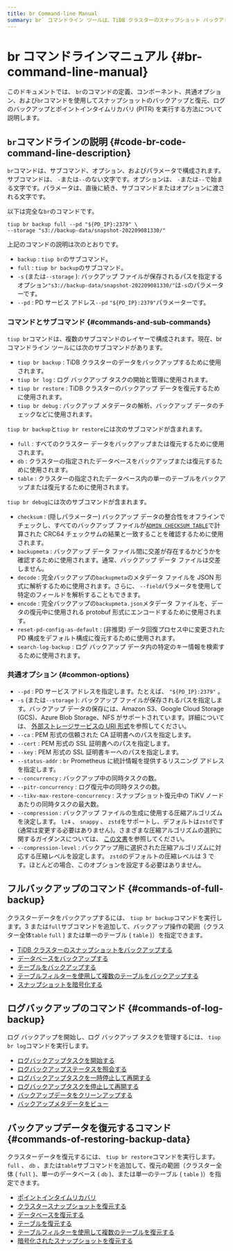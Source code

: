 ```yaml
---
title: br Command-line Manual
summary: br` コマンドライン ツールは、TiDB クラスターのスナップショット バックアップ、ログ バックアップ、およびポイントインタイム リカバリ (PITR) に使用されます。サブコマンド、オプション、およびパラメーターで構成され、PD サービス アドレスの `--pd` やstorageパスの `-s` などの共通オプションがあります。サブコマンドには、それぞれ特定の機能を持つ `tiup br backup`、`tiup br log`、および `tiup br restore` が含まれます。バックアップ コマンドには `full`、`db`、および `table` オプションが含まれ、ログ バックアップ コマンドと復元コマンドには、バックアップ操作を管理するためのさまざまなタスクがあります。
---
```


# br コマンドラインマニュアル {#br-command-line-manual}

このドキュメントでは、 `br`のコマンドの定義、コンポーネント、共通オプション、および`br`コマンドを使用してスナップショットのバックアップと復元、ログのバックアップとポイントインタイムリカバリ (PITR) を実行する方法について説明します。

## <code>br</code>コマンドラインの説明 {#code-br-code-command-line-description}

`br`コマンドは、サブコマンド、オプション、およびパラメータで構成されます。サブコマンドは、 `-`または`--`のない文字です。オプションは、 `-`または`--`で始まる文字です。パラメータは、直後に続き、サブコマンドまたはオプションに渡される文字です。

以下は完全な`br`のコマンドです。

```shell
tiup br backup full --pd "${PD_IP}:2379" \
--storage "s3://backup-data/snapshot-202209081330/"
```

上記のコマンドの説明は次のとおりです。

-   `backup` : `tiup br`のサブコマンド。
-   `full` : `tiup br backup`のサブコマンド。
-   `-s` (または`--storage` ): バックアップ ファイルが保存されるパスを指定するオプション`"s3://backup-data/snapshot-202209081330/"`は`-s`のパラメーターです。
-   `--pd` : PD サービス アドレス`--pd` `"${PD_IP}:2379"`パラメーターです。

### コマンドとサブコマンド {#commands-and-sub-commands}

`tiup br`コマンドは、複数のサブコマンドのレイヤーで構成されます。現在、br コマンドライン ツールには次のサブコマンドがあります。

-   `tiup br backup` : TiDB クラスターのデータをバックアップするために使用されます。
-   `tiup br log` : ログ バックアップ タスクの開始と管理に使用されます。
-   `tiup br restore` : TiDB クラスターのバックアップ データを復元するために使用されます。
-   `tiup br debug` : バックアップ メタデータの解析、バックアップ データのチェックなどに使用されます。

`tiup br backup`と`tiup br restore`には次のサブコマンドが含まれます。

-   `full` : すべてのクラスター データをバックアップまたは復元するために使用されます。
-   `db` : クラスターの指定されたデータベースをバックアップまたは復元するために使用されます。
-   `table` : クラスターの指定されたデータベース内の単一のテーブルをバックアップまたは復元するために使用されます。

`tiup br debug`には次のサブコマンドが含まれます。

-   `checksum` : (隠しパラメーター) バックアップ データの整合性をオフラインでチェックし、すべてのバックアップ ファイルが[`ADMIN CHECKSUM TABLE`](/sql-statements/sql-statement-admin-checksum-table.md)で計算された CRC64 チェックサムの結果と一致することを確認するために使用されます。
-   `backupmeta` : バックアップ データ ファイル間に交差が存在するかどうかを確認するために使用されます。通常、バックアップ データ ファイルは交差しません。
-   `decode` : 完全バックアップの`backupmeta`のメタデータ ファイルを JSON 形式に解析するために使用されます。さらに、 `--field`パラメータを使用して特定のフィールドを解析することもできます。
-   `encode` : 完全バックアップの`backupmeta.json`メタデータ ファイルを、データの復元中に使用される protobuf 形式にエンコードするために使用されます。
-   `reset-pd-config-as-default` : (非推奨) データ回復プロセス中に変更された PD 構成をデフォルト構成に復元するために使用されます。
-   `search-log-backup` : ログ バックアップ データ内の特定のキー情報を検索するために使用されます。

### 共通オプション {#common-options}

-   `--pd` : PD サービス アドレスを指定します。たとえば、 `"${PD_IP}:2379"` 。
-   `-s` (または`--storage` ): バックアップ ファイルが保存されるパスを指定します。バックアップ データの保存には、Amazon S3、Google Cloud Storage (GCS)、Azure Blob Storage、NFS がサポートされています。詳細については、 [外部ストレージサービスの URI 形式](/external-storage-uri.md)を参照してください。
-   `--ca` : PEM 形式の信頼された CA 証明書へのパスを指定します。
-   `--cert` : PEM 形式の SSL 証明書へのパスを指定します。
-   `--key` : PEM 形式の SSL 証明書キーへのパスを指定します。
-   `--status-addr` : `br` Prometheus に統計情報を提供するリスニング アドレスを指定します。
-   `--concurrency` : バックアップ中の同時タスクの数。
-   `--pitr-concurrency` : ログ復元中の同時タスクの数。
-   `--tikv-max-restore-concurrency` : スナップショット復元中の TiKV ノードあたりの同時タスクの最大数。
-   `--compression` : バックアップ ファイルの生成に使用する圧縮アルゴリズムを決定します。 `lz4` 、 `snappy` 、 `zstd`をサポートし、デフォルトは`zstd`です (通常は変更する必要はありません)。さまざまな圧縮アルゴリズムの選択に関するガイダンスについては、 [この文書](https://github.com/EighteenZi/rocksdb_wiki/blob/master/Compression.md)を参照してください。
-   `--compression-level` : バックアップ用に選択された圧縮アルゴリズムに対応する圧縮レベルを設定します。 `zstd`のデフォルトの圧縮レベルは 3 です。ほとんどの場合、このオプションを設定する必要はありません。

## フルバックアップのコマンド {#commands-of-full-backup}

クラスターデータをバックアップするには、 `tiup br backup`コマンドを実行します。3 または`full`サブコマンドを追加して、バックアップ操作の範囲（クラスター全体`table` `full` ) または単一のテーブル ( `table` )）を指定できます。

-   [TiDB クラスターのスナップショットをバックアップする](/br/br-snapshot-manual.md#back-up-cluster-snapshots)
-   [データベースをバックアップする](/br/br-snapshot-manual.md#back-up-a-database)
-   [テーブルをバックアップする](/br/br-snapshot-manual.md#back-up-a-table)
-   [テーブルフィルターを使用して複数のテーブルをバックアップする](/br/br-snapshot-manual.md#back-up-multiple-tables-with-table-filter)
-   [スナップショットを暗号化する](/br/backup-and-restore-storages.md#server-side-encryption)

## ログバックアップのコマンド {#commands-of-log-backup}

ログ バックアップを開始し、ログ バックアップ タスクを管理するには、 `tiup br log`コマンドを実行します。

-   [ログバックアップタスクを開始する](/br/br-pitr-manual.md#start-a-log-backup-task)
-   [ログバックアップステータスを照会する](/br/br-pitr-manual.md#query-the-log-backup-status)
-   [ログバックアップタスクを一時停止して再開する](/br/br-pitr-manual.md#pause-and-resume-a-log-backup-task)
-   [ログバックアップタスクを停止して再開する](/br/br-pitr-manual.md#stop-and-restart-a-log-backup-task)
-   [バックアップデータをクリーンアップする](/br/br-pitr-manual.md#clean-up-log-backup-data)
-   [バックアップメタデータをビュー](/br/br-pitr-manual.md#view-the-log-backup-metadata)

## バックアップデータを復元するコマンド {#commands-of-restoring-backup-data}

クラスターデータを復元するには、 `tiup br restore`コマンドを実行します。 `full` 、 `db` 、または`table`サブコマンドを追加して、復元の範囲（クラスター全体 ( `full` )、単一のデータベース ( `db` )、または単一のテーブル ( `table` )）を指定できます。

-   [ポイントインタイムリカバリ](/br/br-pitr-manual.md#restore-to-a-specified-point-in-time-pitr)
-   [クラスタースナップショットを復元する](/br/br-snapshot-manual.md#restore-cluster-snapshots)
-   [データベースを復元する](/br/br-snapshot-manual.md#restore-a-database)
-   [テーブルを復元する](/br/br-snapshot-manual.md#restore-a-table)
-   [テーブルフィルターを使用して複数のテーブルを復元する](/br/br-snapshot-manual.md#restore-multiple-tables-with-table-filter)
-   [暗号化されたスナップショットを復元する](/br/br-snapshot-manual.md#restore-encrypted-snapshots)
